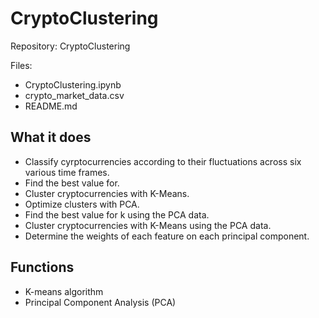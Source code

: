 # CryptoClustering  

Repository: CryptoClustering

Files: 
* CryptoClustering.ipynb
* crypto_market_data.csv
* README.md
     

## What it does

* Classify cyrptocurrencies according to their fluctuations across six various time frames.
* Find the best value for.
* Cluster cryptocurrencies with K-Means.
* Optimize clusters with PCA.
* Find the best value for k using the PCA data.
* Cluster cryptocurrencies with K-Means using the PCA data.
* Determine the weights of each feature on each principal component.

## Functions
* K-means algorithm
* Principal Component Analysis (PCA)
